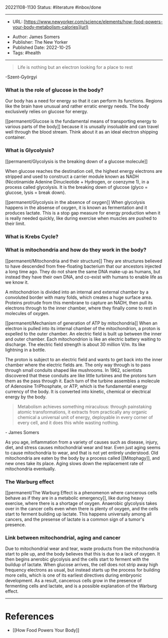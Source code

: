 20221108-1130
Status: #literature #inbox/done 

---
 - URL: [https://www.newyorker.com/science/elements/how-food-powers-your-body-metabolism-calories](url)
* Author: James Somers
* Publisher: The New Yorker
* Published Date: 2022-10-25
* Tags: #health 
---

>Life is nothing but an electron looking for a place to rest

\-Szent-Györgyi 

### What is the role of glucose in the body?

Our body has a need for energy so that it can perform its functions. Regions like the brain have unusual and rather erratic energy needs. The body exclusively relies on glucose for energy.

[[permanent/Glucose is the fundamental means of transporting energy to various parts of the body]] because it is unusally insoluable and can travel well through the blood stream. Think about it as an ideal electron shipping container.

### What is Glycolysis?

[[permanent/Glycolysis is the breaking down of a glucose molecule]]

When glucose reaches the destination cell, the highest energy electrons are stripped and used to construct a carrier module known as NADH  (Nicotinamide Adenine Dinucleotide + Hydrogen, or coenzyme 1), in a process called glycolysis. It is the breaking down of glucose (glyco = glucose, lysis = break down).

[[permanent/Glycolysis in the absence of oxygen]]
When glycolysis happens in the absense of oxygen, it is known as fermentation and it produces lactate. This is a stop gap measure for energy production when it is really needed quickly, like during exercise when muscles are pushed to their limit.

### What is Krebs Cycle?


### What is mitochondria and how do they work in the body?

[[permanent/Mitochondria and their structure]]
They are structures believed to have descended from free-floating bacterium that our ancestors injected a long time ago. They do not share the same DNA make-up as humans, but instead they have their own DNA, and co-exist with humans to enable life as we know it.

A mitochondrion is divided into an internal and external chamber by a convoluted border with many folds, which creates a huge surface area. Proteins protrude from this membrane to capture an NADH, then pull its electrons through to the inner chamber, where they finally come to rest in molecules of oxygen.

[[permanent/Mechanism of generation of ATP by mitochondria]]
When an electron is pulled into its internal chamber of the mitochondrion, a proton is expelled to the outer chamber. An electric field is built up between the inner and outer chamber. Each mitochondrion is like an electric battery waiting to discharge. The electric field strength is about 30 million V/m. Its like lightning in a bottle.

The proton is subject to an electric field and wants to get back into the inner chamber where the electric fields are. The only way through is to pass through small conduits shaped like mushrooms. In 1962, scientists discovered that these conduits are like little turbines and the protons turn them as the pass through it. Each turn of the turbine assembles a molecule of Adenosine TriPhosphate, or ATP, which is the fundamental energy currency of the body. It is converted into kinetic, chemical or electrical energy by the body.

>Metabolism achieves something miraculous: through painstaking atomic transformations, it extracts from practically any organic chemical a universal unit of energy, deployable in every corner of every cell, and it does this while wasting nothing.

\- James Somers

As you age, inflammation from a variety of causes such as disease, injury, diet, and stress causes mitochondrial wear and tear. Even just aging seems to cause mitochondria to wear, and that is not yet entirely understood. Old mitochondria are eaten by the body by a process called [[Mitophagy]], and new ones take its place. Aging slows down the replacement rate of mitochondria eventually.

### The Warburg effect

[[permanent/The Warburg Effect is a phenomenon where cancerous cells behave as if they are in a metabolic emergency]], like  during heavy exercise, where there is a shortage of oxygen. Anaerobic glycolysis takes over in the cancer cells even when there is plenty of oxygen, and the cells start to ferment building up lactate. This happens universally among all cancers, and the presense of lactate is a common sign of a tumor's presence.

### Link between mitochondrial, aging and cancer

Due to mitochondrial wear and tear, waste products from the mitochondria start to pile up, and the body believes that this is due to a lack of oxygen. It then begins anerobic glycolysis and the cells start to ferment with the buildup of lactate. When glucose arrives, the cell does not strip away high frequency electrons as usual, but instead starts up the process for building more cells, which is one of its earliest directives during embryonic development. As a result, cancerous cells grow in the presence of fermenting cells and lactate, and is a possible explanation of the Warburg effect.

----
# References

- [[How Food Powers Your Body]]
